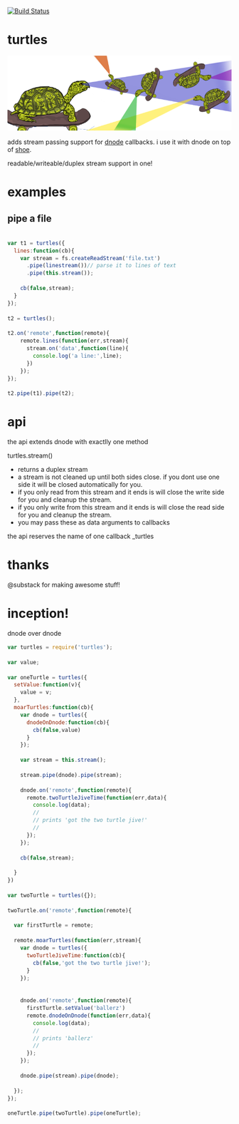 
[![Build Status](https://secure.travis-ci.org/soldair/node-turtles.png)](http://travis-ci.org/soldair/node-walkdir)


turtles
=======

![turtles: callback streams for dnode](img/turtle-eyelasers.png)

adds stream passing support for [dnode](https://github.com/substack/dnode) callbacks. i use it with dnode on top of [shoe](https://github.com/substack/shoe).

readable/writeable/duplex stream support in one!

examples
========

pipe a file
-----------

```js

var t1 = turtles({
  lines:function(cb){
    var stream = fs.createReadStream('file.txt')
      .pipe(linestream())// parse it to lines of text
      .pipe(this.stream());

    cb(false,stream);
  }
});

t2 = turtles();

t2.on('remote',function(remote){
    remote.lines(function(err,stream){
      stream.on('data',function(line){
        console.log('a line:',line);
      })
    });
});

t2.pipe(t1).pipe(t2);
```


api
===

the api extends dnode with exactlly one method

turtles.stream()
  - returns a duplex stream
  - a stream is not cleaned up until both sides close. if you dont use one side it will be closed automatically for you.
  - if you only read from this stream and it ends is will close the write side for you and cleanup the stream.
  - if you only write from this stream and it ends is will close the read side for you and cleanup the stream.
  - you may pass these as data arguments to callbacks

the api reserves the name of one callback _turtles


thanks
======

@substack for making awesome stuff!

inception!
==========

dnode over dnode

```js
var turtles = require('turtles');

var value;

var oneTurtle = turtles({
  setValue:function(v){
    value = v;
  },
  moarTurtles:function(cb){
    var dnode = turtles({
      dnodeOnDnode:function(cb){
        cb(false,value)
      }
    });

    var stream = this.stream();

    stream.pipe(dnode).pipe(stream);

    dnode.on('remote',function(remote){
      remote.twoTurtleJiveTime(function(err,data){
        console.log(data);
        //
        // prints 'got the two turtle jive!'
        //
      });
    });

    cb(false,stream);

  }
})

var twoTurtle = turtles({});

twoTurtle.on('remote',function(remote){

  var firstTurtle = remote;

  remote.moarTurtles(function(err,stream){
    var dnode = turtles({
      twoTurtleJiveTime:function(cb){
        cb(false,'got the two turtle jive!');
      }
    });


    dnode.on('remote',function(remote){
      firstTurtle.setValue('ballerz')
      remote.dnodeOnDnode(function(err,data){
        console.log(data);
        //
        // prints 'ballerz'
        //
      });
    }); 

    dnode.pipe(stream).pipe(dnode);

  });
});

oneTurtle.pipe(twoTurtle).pipe(oneTurtle);
```


